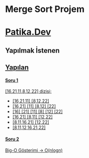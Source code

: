  # Merge Sort Projem 

 # [Patika.Dev](https://www.patika.dev)

 ## Yapılmak İstenen

 <a href="Merge-Sort-Projesi/Merge.png" alt="Yapılmak İstenen">

 ## Yapılan

 #### Soru 1

 [16,21,11,8,12,22] dizisi;  
 * [16,21,11] [8,12,22] 
 * [16,21] [11] [8,12] [22]
 * [16] [21] [11] [8] [12] [22]
 * [16,21] [8,11] [12,22]
 * [8,11,16,21] [12,22]
 * [8,11,12,16,21,22]

 #### Soru 2

 Big-O Gösterimi → O(nlogn)

